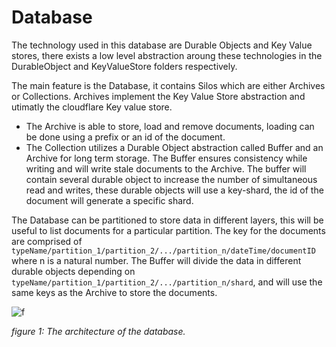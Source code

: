 # Database
The technology used in this database are Durable Objects and Key Value stores, there exists a low level abstraction aroung these technologies in the DurableObject and KeyValueStore folders respectively.

The main feature is the Database, it contains Silos which are either Archives or Collections. Archives implement the Key Value Store abstraction and utimatly the cloudflare Key value store. 
- The Archive is able to store, load and remove documents, loading can be done using a prefix or an id of the document.
- The Collection utilizes a Durable Object abstraction called Buffer and an Archive for long term storage. The Buffer ensures consistency while writing and will write stale documents to the Archive. The buffer will contain several durable object to increase the number of simultaneous read and writes, these durable objects will use a key-shard, the id of the document will generate a specific shard.

The Database can be partitioned to store data in different layers, this will be useful to list documents for a particular partition. The key for the documents are comprised of `typeName/partition_1/partition_2/.../partition_n/dateTime/documentID` where n is a natural number. The Buffer will divide the data in different durable objects depending on `typeName/partition_1/partition_2/.../partition_n/shard`, and will use the same keys as the Archive to store the documents.

![f](https://user-images.githubusercontent.com/79835961/183652283-8623068b-e8e2-47ab-ad63-691375a9e26b.png)

_figure 1: The architecture of the database._
